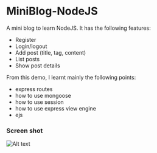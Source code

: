 # MiniBlog-NodeJS

A mini blog to learn NodeJS. It has the following features:

* Register
* Login/logout
* Add post (title, tag, content)
* List posts
* Show post details

From this demo, I learnt mainly the following points:

* express routes
* how to use mongoose
* how to use session
* how to use express view engine
* ejs

### Screen shot

![Alt text](https://github.com/DONGChuan/Note/blob/master/screenshot/screenshot.png "screen shot 1")

